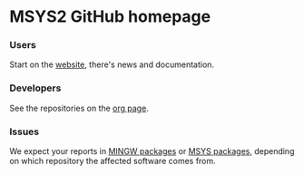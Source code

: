# MSYS2 GitHub homepage

### Users

Start on the [website](http://www.msys2.org), there's news and documentation.

### Developers

See the repositories on the [org page](https://github.com/msys2).

### Issues

We expect your reports in [MINGW packages](https://github.com/msys2/mingw-packages/issues) or [MSYS packages](https://github.com/msys2/msys2-packages/issues), depending on which repository the affected software comes from.
